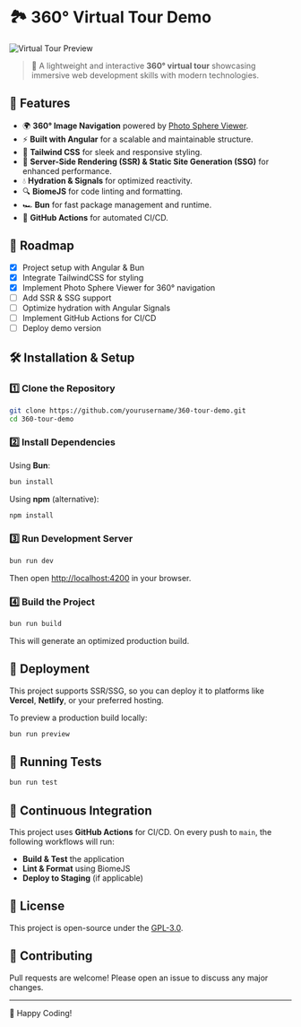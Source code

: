 # 🏞️ 360° Virtual Tour Demo

![Virtual Tour Preview](https://via.placeholder.com/1200x400?text=360+Tour+Preview)

> 🚀 A lightweight and interactive **360° virtual tour** showcasing immersive web development skills with modern technologies.

## 📌 Features
- 🌍 **360° Image Navigation** powered by [Photo Sphere Viewer](https://photo-sphere-viewer.js.org/).
- ⚡ **Built with Angular** for a scalable and maintainable structure.
- 🎨 **Tailwind CSS** for sleek and responsive styling.
- 🔄 **Server-Side Rendering (SSR) & Static Site Generation (SSG)** for enhanced performance.
- 💧 **Hydration & Signals** for optimized reactivity.
- 🔍 **BiomeJS** for code linting and formatting.
- 🏎 **Bun** for fast package management and runtime.
- 🔄 **GitHub Actions** for automated CI/CD.

## 🚀 Roadmap
- [x] Project setup with Angular & Bun
- [x] Integrate TailwindCSS for styling
- [x] Implement Photo Sphere Viewer for 360° navigation
- [ ] Add SSR & SSG support
- [ ] Optimize hydration with Angular Signals
- [ ] Implement GitHub Actions for CI/CD
- [ ] Deploy demo version

## 🛠️ Installation & Setup

### 1️⃣ Clone the Repository
```bash
git clone https://github.com/yourusername/360-tour-demo.git
cd 360-tour-demo
```

### 2️⃣ Install Dependencies
Using **Bun**:
```bash
bun install
```

Using **npm** (alternative):
```bash
npm install
```

### 3️⃣ Run Development Server
```bash
bun run dev
```
Then open [http://localhost:4200](http://localhost:4200) in your browser.

### 4️⃣ Build the Project
```bash
bun run build
```
This will generate an optimized production build.

## 🚀 Deployment
This project supports SSR/SSG, so you can deploy it to platforms like **Vercel**, **Netlify**, or your preferred hosting.

To preview a production build locally:
```bash
bun run preview
```

## 🧪 Running Tests
```bash
bun run test
```

## 🔄 Continuous Integration
This project uses **GitHub Actions** for CI/CD. On every push to `main`, the following workflows will run:
- **Build & Test** the application
- **Lint & Format** using BiomeJS
- **Deploy to Staging** (if applicable)

## 📜 License
This project is open-source under the [GPL-3.0](LICENSE).

## 🤝 Contributing
Pull requests are welcome! Please open an issue to discuss any major changes.

---

🚀 Happy Coding!
